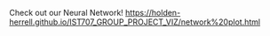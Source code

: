 Check out our Neural Network!
<https://holden-herrell.github.io/IST707_GROUP_PROJECT_VIZ/network%20plot.html>
